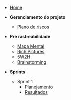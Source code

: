 - [Home](README.md "Animalesco Docs")

- **Gerenciamento do projeto**
  - [Plano de riscos](pages/plano-de-riscos.md)

- **Pré rastreabilidade**
  - [Mapa Mental](pages/mapa-mental.md)
  - [Rich Pictures](pages/rich-pictures.md)
  - [5W2H](pages/5W2H.md)
  - [Brainstorming](pages/brainstorming.md)

- **Sprints**
  - Sprint 1
    - [Planejamento](sprints/sprint1/planejamento.md)
    - [Resultados](sprints/sprint1/resultados.md)
